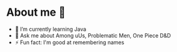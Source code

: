# About me 👋


- 🌱 I’m currently learning Java
- 💬 Ask me about Among uUs, Problematic Men, One Piece D&D
- ⚡ Fun fact: I'm good at remembering names

